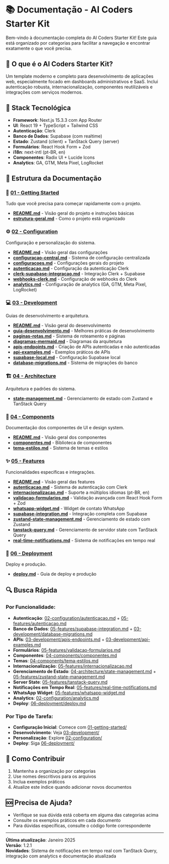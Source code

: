 # 📚 Documentação - AI Coders Starter Kit

Bem-vindo à documentação completa do AI Coders Starter Kit! Este guia está organizado por categorias para facilitar a navegação e encontrar exatamente o que você precisa.

## 🎯 O que é o AI Coders Starter Kit?

Um template moderno e completo para desenvolvimento de aplicações web, especialmente focado em dashboards administrativos e SaaS. Inclui autenticação robusta, internacionalização, componentes reutilizáveis e integrações com serviços modernos.

## 🚀 Stack Tecnológica

- **Framework**: Next.js 15.3.3 com App Router
- **UI**: React 19 + TypeScript + Tailwind CSS
- **Autenticação**: Clerk
- **Banco de Dados**: Supabase (com realtime)
- **Estado**: Zustand (client) + TanStack Query (server)
- **Formulários**: React Hook Form + Zod
- **i18n**: next-intl (pt-BR, en)
- **Componentes**: Radix UI + Lucide Icons
- **Analytics**: GA, GTM, Meta Pixel, LogRocket

## 📖 Estrutura da Documentação

### 🚀 [01 - Getting Started](./01-getting-started/)
Tudo que você precisa para começar rapidamente com o projeto.

- **[README.md](./01-getting-started/README.md)** - Visão geral do projeto e instruções básicas
- **[estrutura-geral.md](./01-getting-started/estrutura-geral.md)** - Como o projeto está organizado

### ⚙️ [02 - Configuration](./02-configuration/)
Configuração e personalização do sistema.

- **[README.md](./02-configuration/README.md)** - Visão geral das configurações
- **[configuracao-central.md](./02-configuration/configuracao-central.md)** - Sistema de configuração centralizada
- **[configuracoes.md](./02-configuration/configuracoes.md)** - Configurações gerais do projeto
- **[autenticacao.md](./02-configuration/autenticacao.md)** - Configuração da autenticação Clerk
- **[clerk-supabase-integracao.md](./02-configuration/clerk-supabase-integracao.md)** - Integração Clerk + Supabase
- **[webhooks-clerk.md](./02-configuration/webhooks-clerk.md)** - Configuração de webhooks do Clerk
- **[analytics.md](./02-configuration/analytics.md)** - Configuração de analytics (GA, GTM, Meta Pixel, LogRocket)

### 💻 [03 - Development](./03-development/)
Guias de desenvolvimento e arquitetura.

- **[README.md](./03-development/README.md)** - Visão geral do desenvolvimento
- **[guia-desenvolvimento.md](./03-development/guia-desenvolvimento.md)** - Melhores práticas de desenvolvimento
- **[paginas-rotas.md](./03-development/paginas-rotas.md)** - Sistema de roteamento e páginas
- **[diagramas-mermaid.md](./03-development/diagramas-mermaid.md)** - Diagramas da arquitetura
- **[apis-endpoints.md](./03-development/apis-endpoints.md)** - Criação de APIs autenticadas e não autenticadas
- **[api-examples.md](./03-development/api-examples.md)** - Exemplos práticos de APIs
- **[supabase-local.md](./03-development/supabase-local.md)** - Configuração Supabase local
- **[database-migrations.md](./03-development/database-migrations.md)** - Sistema de migrações do banco

### 🏗️ [04 - Architecture](./04-architecture/)
Arquitetura e padrões do sistema.

- **[state-management.md](./04-architecture/state-management.md)** - Gerenciamento de estado com Zustand e TanStack Query

### 🎨 [04 - Components](./04-components/)
Documentação dos componentes de UI e design system.

- **[README.md](./04-components/README.md)** - Visão geral dos componentes
- **[componentes.md](./04-components/componentes.md)** - Biblioteca de componentes
- **[tema-estilos.md](./04-components/tema-estilos.md)** - Sistema de temas e estilos

### ✨ [05 - Features](./05-features/)
Funcionalidades específicas e integrações.

- **[README.md](./05-features/README.md)** - Visão geral das features
- **[autenticacao.md](./05-features/autenticacao.md)** - Sistema de autenticação com Clerk
- **[internacionalizacao.md](./05-features/internacionalizacao.md)** - Suporte a múltiplos idiomas (pt-BR, en)
- **[validacao-formularios.md](./05-features/validacao-formularios.md)** - Validação avançada com React Hook Form + Zod
- **[whatsapp-widget.md](./05-features/whatsapp-widget.md)** - Widget de contato WhatsApp
- **[supabase-integration.md](./05-features/supabase-integration.md)** - Integração completa com Supabase
- **[zustand-state-management.md](./05-features/zustand-state-management.md)** - Gerenciamento de estado com Zustand
- **[tanstack-query.md](./05-features/tanstack-query.md)** - Gerenciamento de servidor state com TanStack Query
- **[real-time-notifications.md](./05-features/real-time-notifications.md)** - Sistema de notificações em tempo real

### 🚀 [06 - Deployment](./06-deployment/)
Deploy e produção.

- **[deploy.md](./06-deployment/deploy.md)** - Guia de deploy e produção

## 🔍 Busca Rápida

### Por Funcionalidade:
- **Autenticação**: [02-configuration/autenticacao.md](./02-configuration/autenticacao.md) + [05-features/autenticacao.md](./05-features/autenticacao.md)
- **Banco de Dados**: [05-features/supabase-integration.md](./05-features/supabase-integration.md) + [03-development/database-migrations.md](./03-development/database-migrations.md)
- **APIs**: [03-development/apis-endpoints.md](./03-development/apis-endpoints.md) + [03-development/api-examples.md](./03-development/api-examples.md)
- **Formulários**: [05-features/validacao-formularios.md](./05-features/validacao-formularios.md)
- **Componentes**: [04-components/componentes.md](./04-components/componentes.md)
- **Temas**: [04-components/tema-estilos.md](./04-components/tema-estilos.md)
- **Internacionalização**: [05-features/internacionalizacao.md](./05-features/internacionalizacao.md)
- **Gerenciamento de Estado**: [04-architecture/state-management.md](./04-architecture/state-management.md) + [05-features/zustand-state-management.md](./05-features/zustand-state-management.md)
- **Server State**: [05-features/tanstack-query.md](./05-features/tanstack-query.md)
- **Notificações em Tempo Real**: [05-features/real-time-notifications.md](./05-features/real-time-notifications.md)
- **WhatsApp Widget**: [05-features/whatsapp-widget.md](./05-features/whatsapp-widget.md)
- **Analytics**: [02-configuration/analytics.md](./02-configuration/analytics.md)
- **Deploy**: [06-deployment/deploy.md](./06-deployment/deploy.md)

### Por Tipo de Tarefa:
- **Configuração Inicial**: Comece com [01-getting-started/](./01-getting-started/)
- **Desenvolvimento**: Veja [03-development/](./03-development/)
- **Personalização**: Explore [02-configuration/](./02-configuration/)
- **Deploy**: Siga [06-deployment/](./06-deployment/)

## 📝 Como Contribuir

1. Mantenha a organização por categorias
2. Use nomes descritivos para os arquivos
3. Inclua exemplos práticos
4. Atualize este índice quando adicionar novos documentos

## 🆘 Precisa de Ajuda?

- Verifique se sua dúvida está coberta em alguma das categorias acima
- Consulte os exemplos práticos em cada documento
- Para dúvidas específicas, consulte o código fonte correspondente

---

**Última atualização**: Janeiro 2025  
**Versão**: 1.2.1  
**Novidades**: Sistema de notificações em tempo real com TanStack Query, integração com analytics e documentação atualizada